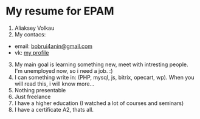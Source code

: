 # My resume for EPAM

1. Aliaksey Volkau
2. My contacs: 
* email: bobrui4anin@gmail.com
* vk: [my profile](https://vk.com/bobrui4anin)
3. My main goal is learning something new, meet with intresting people. I'm unemployed now, so i need a job. :)
4. I can something write in: (PHP, mysql, js, bitrix, opecart, wp). When you will read this, i will know more...
5. Nothing presentable
6. Just freelance
7. I have a higher education (I watched a lot of courses and seminars)
8. I have a certificate A2, thats all.
